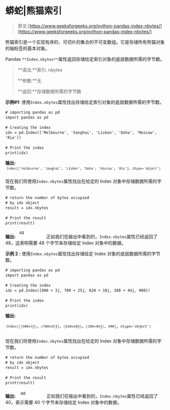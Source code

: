 # 蟒蛇|熊猫索引

> 原文:[https://www.geeksforgeeks.org/python-pandas-index-nbytes/](https://www.geeksforgeeks.org/python-pandas-index-nbytes/)

熊猫索引是一个实现有序的、可切片的集合的不可变数组。它是存储所有熊猫对象的轴标签的基本对象。

Pandas `**Index.nbytes**`属性返回存储给定索引对象的底层数据所需的字节数。

> **语法:**索引. nbytes
> 
> **参数:**无
> 
> **返回:**存储数据所需的字节数

**示例#1:** 使用`Index.nbytes`属性找出存储给定索引对象的底层数据所需的字节数。

```
# importing pandas as pd
import pandas as pd

# Creating the index
idx = pd.Index(['Melbourne', 'Sanghai', 'Lisbon', 'Doha', 'Moscow', 'Rio'])

# Print the index
print(idx)
```

**输出:**
![](img/d947b05528c70694d6702a7dceabbb1e.png)

现在我们将使用`Index.nbytes`属性找出在给定的 Index 对象中存储数据所需的字节数。

```
# return the number of bytes occupied 
# by idx object
result = idx.nbytes

# Print the result
print(result)
```

**输出:**
![](img/9fc6315b87a64024139e3f3d30fd50c8.png)
正如我们在输出中看到的，`Index.nbytes`属性已经返回了 48，这表明需要 48 个字节来存储给定 Index 对象中的数据。

**示例 2 :** 使用`Index.nbytes`属性找出存储给定 Index 对象的底层数据所需的字节数。

```
# importing pandas as pd
import pandas as pd

# Creating the index
idx = pd.Index([900 + 3j, 700 + 25j, 620 + 10j, 388 + 44j, 900])

# Print the index
print(idx)
```

**输出:**

![](img/a9148eb763b01e778d38c820623b038c.png)

现在我们将使用`Index.nbytes`属性找出在给定的 Index 对象中存储数据所需的字节数。

```
# return the number of bytes occupied 
# by idx object
result = idx.nbytes

# Print the result
print(result)
```

**输出:**
![](img/91bd960ef3016d533e819b1f11420d39.png)
正如我们在输出中看到的，`Index.nbytes`属性已经返回了 40，表示需要 40 个字节来存储给定 Index 对象中的数据。